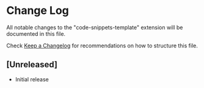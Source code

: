 # Change Log

All notable changes to the "code-snippets-template" extension will be documented in this file.

Check [Keep a Changelog](http://keepachangelog.com/) for recommendations on how to structure this file.

## [Unreleased]

- Initial release